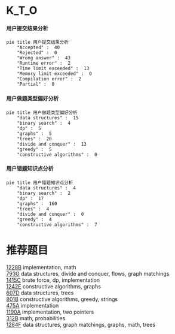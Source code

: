 # K_T_O

<!-- tabs:start -->



#### **用户提交结果分析**

```mermaid
pie title 用户提交结果分析
    "Accepted" :  40
    "Rejected" :  0
    "Wrong answer" :  43
    "Runtime error" :  2
    "Time limit exceeded" :  13
    "Memory limit exceeded" :  0
    "Compilation error" :  2
    "Partial" :  0
```

#### **用户做题类型偏好分析**

```mermaid
pie title 用户做题类型偏好分析
    "data structures" :  15
    "binary search" :  4
    "dp" :  5
    "graphs" :  5
    "trees" :  20
    "divide and conquer" :  13
    "greedy" :  5
    "constructive algorithms" :  0
```
#### **用户错题知识点分析**

```mermaid
pie title 用户错题知识点分析
    "data structures" :  4
    "binary search" :  2
    "dp" :  17
    "graphs" :  160
    "trees" :  4
    "divide and conquer" :  0
    "greedy" :  4
    "constructive algorithms" :  7
```



<!-- tabs:end -->
# 推荐题目
[1228B](https://codeforces.com/contest/1228/problem/B)		implementation,
                        math		  
[793G](https://codeforces.com/contest/793/problem/G)		data structures,
                        divide and conquer,
                        flows,
                        graph matchings		  
[1415C](https://codeforces.com/contest/1415/problem/C)		brute force,
                        dp,
                        implementation		  
[1242E](https://codeforces.com/contest/1242/problem/E)		constructive algorithms,
                        graphs		  
[607D](https://codeforces.com/contest/607/problem/D)		data structures,
                        trees		  
[801B](https://codeforces.com/contest/801/problem/B)		constructive algorithms,
                        greedy,
                        strings		  
[475A](https://codeforces.com/contest/475/problem/A)		implementation		  
[1190A](https://codeforces.com/contest/1190/problem/A)		implementation,
                        two pointers		  
[312B](https://codeforces.com/contest/312/problem/B)		math,
                        probabilities		  
[1284F](https://codeforces.com/contest/1284/problem/F)		data structures,
                        graph matchings,
                        graphs,
                        math,
                        trees		  

